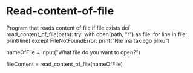 # Read-content-of-file
Program that reads content of file if file exists
def read_content_of_file(path):
    try:
        with open(path, "r") as file:
            for line in file:
                print(line)
    except FileNotFoundError:
        print("Nie ma takiego pliku")

nameOfFile = input("What file do you want to open?")

fileContent = read_content_of_file(nameOfFile)
